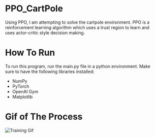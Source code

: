 # PPO_CartPole
Using PPO, I am attempting to solve the cartpole environment. PPO is a reinforcement learning algorithm which uses a trust region to learn and uses actor-critic style decision making.


# How To Run
To run this program, run the main.py file in a python environment. Make sure to have the following libraries installed:
- NumPy
- PyTorch
- OpenAI Gym
- Matplotlib


# Gif of The Process
![Training Gif](training.gif)
